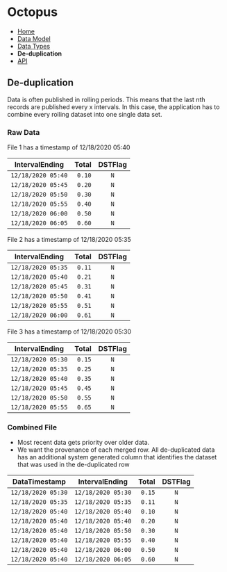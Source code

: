 # Octopus

- [Home](index.md)
- [Data Model](datamodel.md) 
- [Data Types](datatypes.md) 
- **De-duplication** 
- [API](api.md) 

## De-duplication

Data is often published in rolling periods. This means that the last nth 
records are published every x intervals. In this case, the application has
to combine every rolling dataset into one single data set.

### Raw Data

File 1 has a timestamp of 12/18/2020 05:40

| IntervalEnding     | Total  | DSTFlag |
|--------------------|-------:|:-------:|
| `12/18/2020 05:40` | `0.10` |   `N`   |
| `12/18/2020 05:45` | `0.20` |   `N`   |
| `12/18/2020 05:50` | `0.30` |   `N`   |
| `12/18/2020 05:55` | `0.40` |   `N`   |
| `12/18/2020 06:00` | `0.50` |   `N`   |
| `12/18/2020 06:05` | `0.60` |   `N`   |

File 2 has a timestamp of 12/18/2020 05:35

| IntervalEnding     | Total  | DSTFlag |
|--------------------|-------:|:-------:|
| `12/18/2020 05:35` | `0.11` |   `N`   |
| `12/18/2020 05:40` | `0.21` |   `N`   |
| `12/18/2020 05:45` | `0.31` |   `N`   |
| `12/18/2020 05:50` | `0.41` |   `N`   |
| `12/18/2020 05:55` | `0.51` |   `N`   |
| `12/18/2020 06:00` | `0.61` |   `N`   |

File 3 has a timestamp of 12/18/2020 05:30

| IntervalEnding     | Total  | DSTFlag |
|--------------------|-------:|:-------:|
| `12/18/2020 05:30` | `0.15` |   `N`   |
| `12/18/2020 05:35` | `0.25` |   `N`   |
| `12/18/2020 05:40` | `0.35` |   `N`   |
| `12/18/2020 05:45` | `0.45` |   `N`   |
| `12/18/2020 05:50` | `0.55` |   `N`   |
| `12/18/2020 05:55` | `0.65` |   `N`   |

### Combined File

- Most recent data gets priority over older data.
- We want the provenance of each merged row. All de-duplicated data has 
  an additional system generated column that identifies the dataset that
  was used in the de-duplicated row

| DataTimestamp      | IntervalEnding     | Total  | DSTFlag |
|--------------------|--------------------|-------:|:-------:|
| `12/18/2020 05:30` | `12/18/2020 05:30` | `0.15` |   `N`   |
| `12/18/2020 05:35` | `12/18/2020 05:35` | `0.11` |   `N`   |
| `12/18/2020 05:40` | `12/18/2020 05:40` | `0.10` |   `N`   |
| `12/18/2020 05:40` | `12/18/2020 05:40` | `0.20` |   `N`   |
| `12/18/2020 05:40` | `12/18/2020 05:50` | `0.30` |   `N`   |
| `12/18/2020 05:40` | `12/18/2020 05:55` | `0.40` |   `N`   |
| `12/18/2020 05:40` | `12/18/2020 06:00` | `0.50` |   `N`   |
| `12/18/2020 05:40` | `12/18/2020 06:05` | `0.60` |   `N`   |

